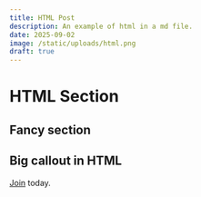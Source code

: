 ```yaml
---
title: HTML Post
description: An example of html in a md file.
date: 2025-09-02
image: /static/uploads/html.png
draft: true
---
```


# HTML Section

## Fancy section

<div>
  <h2>Big callout in HTML</h2>
  <p><a href="/signup">Join</a> today.</p>
</div>
